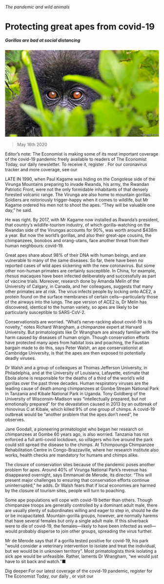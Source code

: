 ###### The pandemic and wild animals

# Protecting great apes from covid-19 

##### Gorillas are bad at social distancing 

![image](images/20200516_STP001_0.jpg) 

> May 16th 2020 

Editor’s note: The Economist is making some of its most important coverage of the covid-19 pandemic freely available to readers of The Economist Today, our daily newsletter. To receive it, register . For our coronavirus tracker and more coverage, see our 

LATE IN 1990, when Paul Kagame was hiding on the Congolese side of the Virunga Mountains preparing to invade Rwanda, his army, the Rwandan Patriotic Front, were not the only formidable inhabitants of that densely forested volcanic range. The Virunga are also home to mountain gorillas. Soldiers are notoriously trigger-happy when it comes to wildlife, but Mr Kagame ordered his men not to shoot the apes. “They will be valuable one day,” he said.

He was right. By 2017, with Mr Kagame now installed as Rwanda’s president, that country’s wildlife-tourism industry, of which gorilla-watching on the Rwandan side of the Virungas accounts for 90%, was worth around $438m a year. But now the world’s gorillas, and also their great-ape cousins, the chimpanzees, bonobos and orang-utans, face another threat from their human neighbours: covid-19.


Great apes share about 98% of their DNA with human beings, and are vulnerable to many of the same diseases. So far, there have been no reported cases of wild apes sickening with the new coronavirus. But some other non-human primates are certainly susceptible. In China, for example, rhesus macaques have been infected deliberately and successfully as part of vaccine trials. Moreover, research done by Amanda Melin of the University of Calgary, in Canada, and her colleagues, suggests that many other primates are at risk. The virus infects people by locking onto ACE2, a protein found on the surface membranes of certain cells—particularly those of the airways into the lungs. The ape version of ACE2 is, Dr Melin has discovered, identical to the human variety, so apes are likely to be particularly susceptible to SARS-CoV-2.

Conservationists are worried. “What’s nerve-racking about covid-19 is its novelty,” notes Richard Wrangham, a chimpanzee expert at Harvard University. But primatologists like Dr Wrangham are already familiar with the harm caused by diseases of human origin. Though conservation efforts have protected many apes from habitat loss and poaching, the Faustian bargain made to do this, says Peter Walsh, an ape conservationist at Cambridge University, is that the apes are then exposed to potentially deadly viruses.

Dr Walsh and a group of colleagues at Thomas Jefferson University, in Philadelphia, and at the University of Louisiana, Lafayette, estimate that Ebola alone is responsible for the deaths of a third of the world’s wild gorillas over the past three decades. Human respiratory viruses are the leading cause of death among chimpanzees at Gombe Stream National Park in Tanzania and Kibale National Park in Uganda. Tony Goldberg of the University of Wisconsin-Madison was “intellectually prepared, but not emotionally prepared” for the devastation caused in 2013 by an outbreak of rhinovirus C at Kibale, which killed 9% of one group of chimps. A covid-19 outbreak would be “another problem that the apes don’t need”, he observes.

Jane Goodall, a pioneering primatologist who began her research on chimpanzees at Gombe 60 years ago, is also worried. Tanzania has not enforced a full anti-covid lockdown, so villagers who live around the park could still spread the disease to the chimps. At Tchimpounga Chimpanzee Rehabilitation Centre in Congo-Brazzaville, where her research institute also works, health checks are mandatory for humans and chimps alike.

The closure of conservation sites because of the pandemic poses another problem for apes. Around 40% of Virunga National Park’s revenue has disappeared overnight, says Emmanuel de Merode, its director. “This will present major challenges to ensuring that conservation efforts continue uninterrupted,” he adds. Dr Walsh fears that if local economies are harmed by the closure of tourism sites, people will turn to poaching.

Some ape populations will cope with covid-19 better than others. Though chimpanzee troops are generally controlled by a dominant adult male, there are usually plenty of subordinates willing and eager to step in, should he die or be incapacitated. Mountain-gorilla groups, however, are normally harems that have several females but only a single adult male. If this silverback were to die of covid-19, the females—likely to have been infected as well—would probably disperse to join other groups, spreading the virus further.

Mr de Merode says that if a gorilla tested positive for covid-19, his park “would consider a veterinary intervention to isolate and treat the individual, but we would be in unknown territory”. Most primatologists think isolating a sick ape would be unfeasible. Rather, laments Dr Wrangham, “we would just have to sit back and watch.”■

Dig deeper:For our latest coverage of the covid-19 pandemic, register for The Economist Today, our daily , or visit our 

